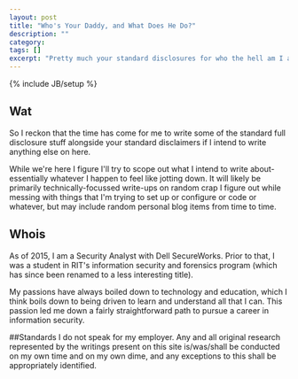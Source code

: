```yaml
---
layout: post
title: "Who's Your Daddy, and What Does He Do?"
description: ""
category: 
tags: []
excerpt: "Pretty much your standard disclosures for who the hell am I and why should you ever read anything I write."
---
```

{% include JB/setup %}

## Wat
So I reckon that the time has come for me to write some of the standard full disclosure stuff alongside your standard disclaimers if I intend to write anything else on here.

While we're here I figure I'll try to scope out what I intend to write about- essentially whatever I happen to feel like jotting down. It will likely be primarily technically-focussed write-ups on random crap I figure out while messing with things that I'm trying to set up or configure or code or whatever, but may include random personal blog items from time to time.

## Whois
As of 2015, I am a Security Analyst with Dell SecureWorks. Prior to that, I was a student in RIT's information security and forensics program (which has since been renamed to a less interesting title).

My passions have always boiled down to technology and education, which I think boils down to being driven to learn and understand all that I can. This passion led me down a fairly straightforward path to pursue a career in information security.

##Standards
I do not speak for my employer. Any and all original research represented by the writings present on this site is/was/shall be conducted on my own time and on my own dime, and any exceptions to this shall be appropriately identified.
